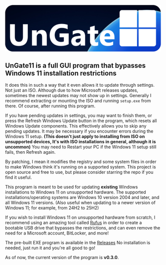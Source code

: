 <img src="Banner.png">  

## UnGate11 is a full GUI program that bypasses Windows 11 installation restrictions

It does this in such a way that it even allows it to update through settings.
Not just an ISO. Although due to how Microsoft releases updates, sometimes the newest updates may not show up in settings.
Generally I recommend extracting or mounting the ISO and running `setup.exe` from there.
Of course, after running this program.

If you have pending updates in settings, you may want to finish them, or press the Refresh Windows Update button in the program, which resets all Windows Update components.
This effectively allows you to skip any pending updates.
It may be necessary if you encounter errors during the Windows 11 setup.
**(This doesn't just apply to installing from ISO on unsupported devices, It's with ISO installations in general, although it is uncommon)**
You may need to Restart your PC if the Windows 11 setup still fails, then Refresh again.

By patching, I mean it modifies the registry and some system files
in order to make Windows think it's running on a supported system.
This project is open source and free to use, but please consider starring the repo if you find it useful.

This program is meant to be used for updating **existing** Windows installations to Windows 11 on unsupported hardware.
The supported installations/operating systems are Windows 10 version 2004 and later, and all Windows 11 versions.
(Also useful when updating to a newer version of Windows 11; for example, from 24H2 to 25H2)

If you wish to install Windows 11 on unsupported hardware from scratch, I recommend using an amazing tool called [Rufus](https://rufus.ie/)
in order to create a bootable USB drive that bypasses the restrictions, and can even remove the need for a Microsoft account, BitLocker, and more!

The pre-built EXE program is available in the [Releases](https://github.com/DynamiByte/UnGate11/releases)
No installation is needed, just run it and you're all good to go!

As of now, the current version of the program is **v0.3.0**.
